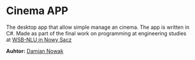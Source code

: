 # Cinema APP

The desktop app that allow simple manage an cinema. The app is written in C#. Made as part of the final work on programming at engineering studies at [WSB-NLU in Nowy Sącz](http://www.wsb-nlu.edu.pl/)

**Auhtor:** [Damian Nowak](mailto:me@dnowak.dev)
